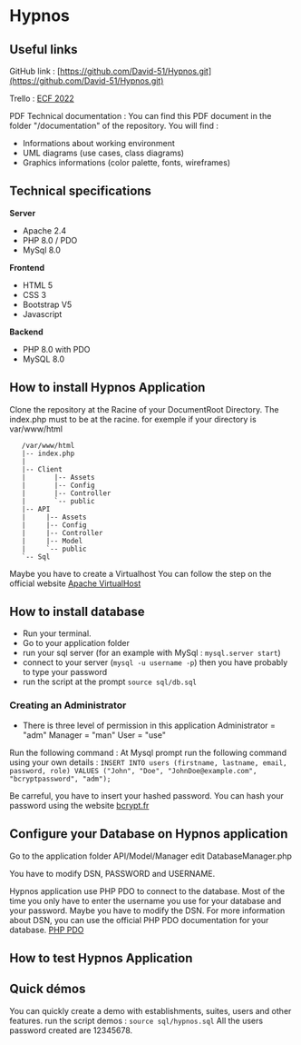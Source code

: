 # Hypnos

## Useful links

GitHub link : [https://github.com/David-51/Hypnos.git](https://github.com/David-51/Hypnos.git)

Trello : [ECF 2022](https://trello.com/invite/b/qj4otr8J/f5005c1adbf0b05f8ea5d01bcda8c4cc/organisation-ecf)

PDF Technical documentation : You can find this PDF document in the folder "/documentation" of the repository. You will find :

- Informations about working environment
- UML diagrams (use cases, class diagrams)
- Graphics informations (color palette, fonts, wireframes)

## Technical specifications

**Server**
- Apache 2.4
- PHP 8.0 / PDO
- MySql 8.0

**Frontend**
- HTML 5
- CSS 3
- Bootstrap V5
- Javascript

**Backend**
- PHP 8.0 with PDO
- MySQL 8.0

## How to install Hypnos Application
Clone the repository at the Racine of your DocumentRoot Directory. The index.php must to be at the racine.
for exemple if your directory is var/www/html

       /var/www/html
       |-- index.php
       |      
       |-- Client
       |       |-- Assets
       |       |-- Config
       |       |-- Controller
       |       `-- public
       |-- API
       |     |-- Assets
       |     |-- Config
       |     |-- Controller
       |     |-- Model
       |     `-- public
       `-- Sql

Maybe you have to create a Virtualhost
You can follow the step on the official website [Apache VirtualHost](https://httpd.apache.org/docs/2.4/vhosts/)

## How to install database
- Run your terminal.
- Go to your application folder
- run your sql server (for an example with MySql : ```mysql.server start```)
- connect to your server (```mysql -u username -p```)
then you have probably to type your password
- run the script at the prompt
```source sql/db.sql```

### Creating an Administrator
- There is three level of permission in this application
Administrator = "adm"
Manager = "man"
User = "use"

Run the following command :
At Mysql prompt run the following command using your own details :
```INSERT INTO users (firstname, lastname, email, password, role) VALUES ("John", "Doe", "JohnDoe@example.com", "bcryptpassword", "adm");```

Be carreful, you have to insert your hashed password. You can hash your password using the website [bcrypt.fr](https://www.bcrypt.fr/) 

## Configure your Database on Hypnos application
Go to the application folder API/Model/Manager
edit DatabaseManager.php

You have to modify DSN, PASSWORD and USERNAME.

Hypnos application use PHP PDO to connect to the database. Most of the time you only have to enter the username you use for your database and your password. Maybe you have to modify the DSN.
For more information about DSN, you can use the official PHP PDO documentation for your database.
[PHP PDO](https://www.php.net/manual/fr/pdo.drivers.php)


## How to test Hypnos Application

## Quick démos
You can quickly create a demo with establishments, suites, users and other features.
run the script demos : `source sql/hypnos.sql`
All the users password created are 12345678.
